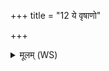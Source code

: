 +++
title = "12 ये वृषाणो"

+++
<details><summary>मूलम् (WS)</summary>

ये वृषाणो गर्भकृत ऋत्वियानां समेनसः ।  
तांस्ते ह्वयामि तदु ते समृध्यताम् ॥ १२ ॥
</details>